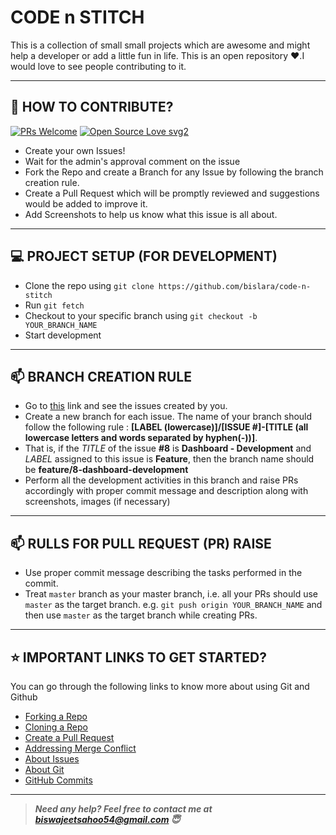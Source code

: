 # CODE n STITCH 

This is a collection of small small projects which are awesome and might help a developer or add a little fun in life. 
This is an open repository ❤️.I would love to see people contributing to it.

---

## 🤝 HOW TO CONTRIBUTE?

[![PRs Welcome](https://img.shields.io/badge/PRs-welcome-brightgreen.svg?style=flat-square)]()
[![Open Source Love svg2](https://badges.frapsoft.com/os/v2/open-source.svg?v=103)](https://github.com/ellerbrock/open-source-badges/)

- Create your own Issues!
- Wait for the admin's approval comment on the issue 
- Fork the Repo and create a Branch for any Issue by following the branch creation rule.
- Create a Pull Request which will be promptly reviewed and suggestions would be added to improve it.
- Add Screenshots to help us know what this issue is all about.

---

## 💻 PROJECT SETUP (FOR DEVELOPMENT)
* Clone the repo using `git clone https://github.com/bislara/code-n-stitch`
* Run `git fetch`
* Checkout to your specific branch using `git checkout -b YOUR_BRANCH_NAME`
* Start development

---

## 📫 BRANCH CREATION RULE
* Go to [this](https://github.com/bislara/code-n-stitch/issues) link and see the issues created by you.
* Create a new branch for each issue. The name of your branch should follow the following rule : **[LABEL (lowercase)]/[ISSUE #]-[TITLE (all lowercase letters and words separated by hyphen(-))]**.
* That is, if the *TITLE* of the issue **#8** is **Dashboard - Development** and *LABEL* assigned to this issue is **Feature**, then the branch name should be **feature/8-dashboard-development**
* Perform all the development activities in this branch and raise PRs accordingly with proper commit message and description along with screenshots, images (if necessary)

---
## 📫 RULLS FOR PULL REQUEST (PR) RAISE
* Use proper commit message describing the tasks performed in the commit.
* Treat `master` branch as your master branch, i.e. all your PRs should use `master` as the target branch. e.g. `git push origin YOUR_BRANCH_NAME` and then use `master` as the target branch while creating PRs.

---

## ⭐ IMPORTANT LINKS TO GET STARTED?

You can go through the following links to know more about using Git and Github

- [Forking a Repo](https://help.github.com/en/github/getting-started-with-github/fork-a-repo)
- [Cloning a Repo](https://help.github.com/en/desktop/contributing-to-projects/creating-a-pull-request)
- [Create a Pull Request](https://docs.github.com/en/github/collaborating-with-issues-and-pull-requests/creating-a-pull-request)
- [Addressing Merge Conflict](https://docs.github.com/en/github/collaborating-with-issues-and-pull-requests/addressing-merge-conflicts)
- [About Issues](https://docs.github.com/en/github/managing-your-work-on-github/managing-your-work-with-issues)
- [About Git](https://docs.github.com/en/github/using-git)
- [GitHub Commits](https://docs.github.com/en/github/committing-changes-to-your-project)


---

> **_Need any help? Feel free to contact me at [biswajeetsahoo54@gmail.com](mailto:biswajeetsahoo54@gmail.com?Subject=CodenStitch) 😇_**

